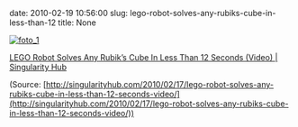 date: 2010-02-19 10:56:00
slug: lego-robot-solves-any-rubiks-cube-in-less-than-12
title: None

[![foto_1][1]][1]

[LEGO Robot Solves Any Rubik’s Cube In Less Than 12 Seconds (Video) | Singularity Hub](http://singularityhub.com/2010/02/17/lego-robot-solves-any-rubiks-cube-in-less-than-12-seconds-video/)

(Source: [http://singularityhub.com/2010/02/17/lego-robot-solves-any-rubiks-cube-in-less-than-12-seconds-video/](http://singularityhub.com/2010/02/17/lego-robot-solves-any-rubiks-cube-in-less-than-12-seconds-video/))

[1]: file:///Users/jjdenis/jjdenis.github.com/static/2010-02-19-lego-robot-solves-any-rubiks-cube-in-less-than-12_foto1.jpg

